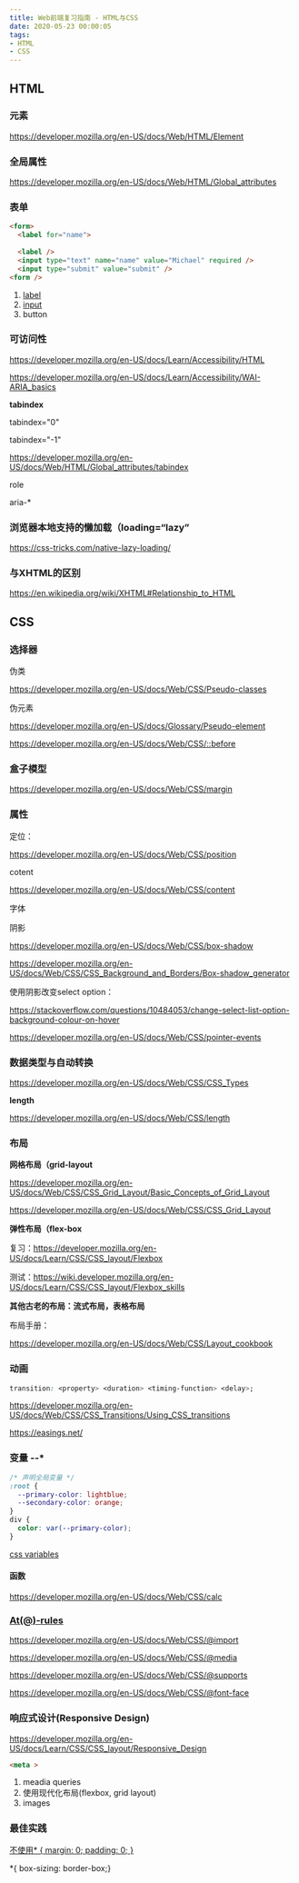 ```yaml
---
title: Web前端复习指南 - HTML与CSS
date: 2020-05-23 00:00:05
tags:
- HTML
- CSS
---
```


## HTML

### 元素

https://developer.mozilla.org/en-US/docs/Web/HTML/Element

### 全局属性

https://developer.mozilla.org/en-US/docs/Web/HTML/Global_attributes

### 表单

```html
<form>
  <label for="name">
      
  <label />
  <input type="text" name="name" value="Michael" required />
  <input type="submit" value="submit" />
<form />
```

1. [label](https://developer.mozilla.org/en-US/docs/Web/HTML/Element/label)
2. [input](https://developer.mozilla.org/en-US/docs/Web/HTML/Element/input)
3. button



### 可访问性

https://developer.mozilla.org/en-US/docs/Learn/Accessibility/HTML

https://developer.mozilla.org/en-US/docs/Learn/Accessibility/WAI-ARIA_basics



**tabindex**

tabindex="0"

tabindex="-1"

https://developer.mozilla.org/en-US/docs/Web/HTML/Global_attributes/tabindex

role

aria-*

### 浏览器本地支持的懒加载（loading=“lazy”

https://css-tricks.com/native-lazy-loading/

### 与XHTML的区别

https://en.wikipedia.org/wiki/XHTML#Relationship_to_HTML

## CSS

### 选择器

伪类

https://developer.mozilla.org/en-US/docs/Web/CSS/Pseudo-classes

伪元素

https://developer.mozilla.org/en-US/docs/Glossary/Pseudo-element

https://developer.mozilla.org/en-US/docs/Web/CSS/::before

### 盒子模型

https://developer.mozilla.org/en-US/docs/Web/CSS/margin

### 属性

定位：

https://developer.mozilla.org/en-US/docs/Web/CSS/position

cotent

https://developer.mozilla.org/en-US/docs/Web/CSS/content

字体

阴影

https://developer.mozilla.org/en-US/docs/Web/CSS/box-shadow

https://developer.mozilla.org/en-US/docs/Web/CSS/CSS_Background_and_Borders/Box-shadow_generator

使用阴影改变select option：

https://stackoverflow.com/questions/10484053/change-select-list-option-background-colour-on-hover



https://developer.mozilla.org/en-US/docs/Web/CSS/pointer-events

### 数据类型与自动转换

https://developer.mozilla.org/en-US/docs/Web/CSS/CSS_Types

**length**

https://developer.mozilla.org/en-US/docs/Web/CSS/length

### 布局

**网格布局（grid-layout**

https://developer.mozilla.org/en-US/docs/Web/CSS/CSS_Grid_Layout/Basic_Concepts_of_Grid_Layout

https://developer.mozilla.org/en-US/docs/Web/CSS/CSS_Grid_Layout

**弹性布局（flex-box**

复习：https://developer.mozilla.org/en-US/docs/Learn/CSS/CSS_layout/Flexbox

测试：https://wiki.developer.mozilla.org/en-US/docs/Learn/CSS/CSS_layout/Flexbox_skills

**其他古老的布局：流式布局，表格布局**

布局手册：

https://developer.mozilla.org/en-US/docs/Web/CSS/Layout_cookbook

### 动画

```css
transition: <property> <duration> <timing-function> <delay>;
```

https://developer.mozilla.org/en-US/docs/Web/CSS/CSS_Transitions/Using_CSS_transitions

https://easings.net/

### 变量 --*

```css
/* 声明全局变量 */
:root {
  --primary-color: lightblue;
  --secondary-color: orange;
}
div {
  color: var(--primary-color);
}
```

[css variables](https://developer.mozilla.org/en-US/docs/Web/CSS/--*)

#### 函数

https://developer.mozilla.org/en-US/docs/Web/CSS/calc

### [At(@)-rules](https://developer.mozilla.org/en-US/docs/Web/CSS/At-rule)

https://developer.mozilla.org/en-US/docs/Web/CSS/@import

https://developer.mozilla.org/en-US/docs/Web/CSS/@media

https://developer.mozilla.org/en-US/docs/Web/CSS/@supports

https://developer.mozilla.org/en-US/docs/Web/CSS/@font-face

### 响应式设计(Responsive Design)

https://developer.mozilla.org/en-US/docs/Learn/CSS/CSS_layout/Responsive_Design

```html
<meta >
```

1. meadia queries
2. 使用现代化布局(flexbox, grid layout)
3. images

### 最佳实践

[不使用* { margin: 0; padding: 0; }](https://www.google.com/search?q=*+%7B+margin%3A+0%3B+padding%3A+0%3B+%7D&oq=*+%7B+margin%3A+0%3B+padding%3A+0%3B+%7D)

*{ box-sizing: border-box;}

